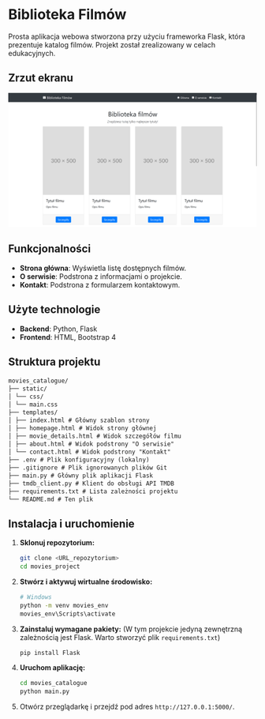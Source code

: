 # Biblioteka Filmów

Prosta aplikacja webowa stworzona przy użyciu frameworka Flask, która prezentuje katalog filmów. Projekt został zrealizowany w celach edukacyjnych.

## Zrzut ekranu
![alt text](screen.png)

## Funkcjonalności

*   **Strona główna**: Wyświetla listę dostępnych filmów.
*   **O serwisie**: Podstrona z informacjami o projekcie.
*   **Kontakt**: Podstrona z formularzem kontaktowym.

## Użyte technologie

*   **Backend**: Python, Flask
*   **Frontend**: HTML, Bootstrap 4

## Struktura projektu

```
movies_catalogue/ 
├── static/ 
│ └── css/ 
│ └── main.css 
├── templates/ 
│ ├── index.html # Główny szablon strony 
│ ├── homepage.html # Widok strony głównej 
│ ├── movie_details.html # Widok szczegółów filmu 
│ ├── about.html # Widok podstrony "O serwisie" 
│ └── contact.html # Widok podstrony "Kontakt" 
├── .env # Plik konfiguracyjny (lokalny) 
├── .gitignore # Plik ignorowanych plików Git 
├── main.py # Główny plik aplikacji Flask 
├── tmdb_client.py # Klient do obsługi API TMDB 
├── requirements.txt # Lista zależności projektu 
└── README.md # Ten plik
```

## Instalacja i uruchomienie

1.  **Sklonuj repozytorium:**
    ```bash
    git clone <URL_repozytorium>
    cd movies_project
    ```

2.  **Stwórz i aktywuj wirtualne środowisko:**
    ```bash
    # Windows
    python -m venv movies_env
    movies_env\Scripts\activate
    ```

3.  **Zainstaluj wymagane pakiety:**
    (W tym projekcie jedyną zewnętrzną zależnością jest Flask. Warto stworzyć plik `requirements.txt`)
    ```bash
    pip install Flask
    ```

4.  **Uruchom aplikację:**
    ```bash
    cd movies_catalogue
    python main.py
    ```

5.  Otwórz przeglądarkę i przejdź pod adres `http://127.0.0.1:5000/`.